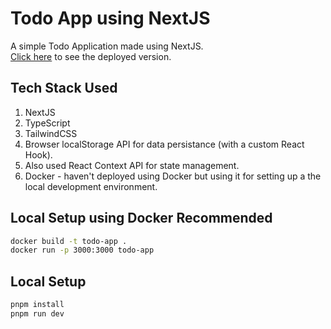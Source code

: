 # Todo App using NextJS

A simple Todo Application made using NextJS.  
[Click here](https://simply-do-it.vercel.app/) to see the deployed version.

## Tech Stack Used

1. NextJS
1. TypeScript
1. TailwindCSS
1. Browser localStorage API for data persistance (with a custom React Hook).
1. Also used React Context API for state management.
1. Docker - haven't deployed using Docker but using it for setting up a the local development environment.

## Local Setup using Docker Recommended

```sh
docker build -t todo-app .
docker run -p 3000:3000 todo-app
```

## Local Setup

```sh
pnpm install
pnpm run dev
```
